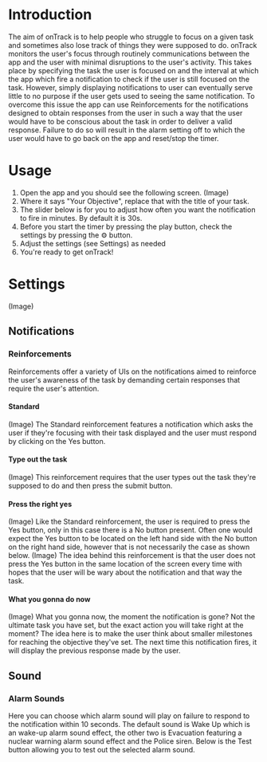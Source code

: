 # Introduction
The aim of onTrack is to help people who struggle to focus on a given task and sometimes also lose track of things they were supposed to do. onTrack monitors the user's focus through routinely communications between the app and the user with minimal disruptions to the user's activity. This takes place by specifying the task the user is focused on and the interval at which the app which fire a notification to check if the user is still focused on the task. However, simply displaying notifications to user can eventually serve little to no purpose if the user gets used to seeing the same notification. To overcome this issue the app can use Reinforcements for the notifications designed to obtain responses from the user in such a way that the user would have to be conscious about the task in order to deliver a valid response. Failure to do so will result in the alarm setting off to which the user would have to go back on the app and reset/stop the timer.

# Usage
1. Open the app and you should see the following screen.
(Image)
2. Where it says "Your Objective", replace that with the title of your task.
3. The slider below is for you to adjust how often you want the notification to fire in minutes. By default it is 30s.
4. Before you start the timer by pressing the play button, check the settings by pressing the ⚙️ button.
5. Adjust the settings (see Settings) as needed
6. You're ready to get onTrack!

# Settings
(Image)
## Notifications
### Reinforcements
Reinforcements offer a variety of UIs on the notifications aimed to reinforce the user's awareness of the task by demanding certain responses that require the user's attention.
#### Standard
(Image)
The Standard reinforcement features a notification which asks the user if they're focusing with their task displayed and the user must respond by clicking on the Yes button.
#### Type out the task
(Image)
This reinforcement requires that the user types out the task they're supposed to do and then press the submit button.
#### Press the right yes
(Image)
Like the Standard reinforcement, the user is required to press the Yes button, only in this case there is a No button present. Often one would expect the Yes button to be located on the left hand side with the No button on the right hand side, however that is not necessarily the case as shown below.
(Image)
The idea behind this reinforcement is that the user does not press the Yes button in the same location of the screen every time with hopes that the user will be wary about the notification and that way the task.
#### What you gonna do now
(Image)
What you gonna now, the moment the notification is gone? Not the ultimate task you have set, but the exact action you will take right at the moment?
The idea here is to make the user think about smaller milestones for reaching the objective they've set. The next time this notification fires, it will display the previous response made by the user. 
## Sound
### Alarm Sounds
Here you can choose which alarm sound will play on failure to respond to the notification within 10 seconds. The default sound is Wake Up which is an wake-up alarm sound effect, the other two is Evacuation featuring a nuclear warning alarm sound effect and the Police siren. Below is the Test button allowing you to test out the selected alarm sound.

